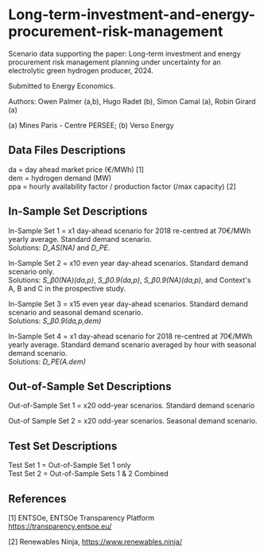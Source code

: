 # Long-term-investment-and-energy-procurement-risk-management

Scenario data supporting the paper: Long-term investment and energy procurement risk management planning under uncertainty for an electrolytic green hydrogen producer, 2024.

Submitted to Energy Economics.

Authors: Owen Palmer (a,b), Hugo Radet (b), Simon Camal (a), Robin Girard (a)

(a) Mines Paris - Centre PERSEE; 
(b) Verso Energy

## Data Files Descriptions 
da = day ahead market price (€/MWh) [1]<br />
dem = hydrogen demand (MW)<br />
ppa = hourly availability factor / production factor (/max capacity) [2]

## In-Sample Set Descriptions 
In-Sample Set 1 = x1 day-ahead scenario for 2018 re-centred at 70€/MWh yearly average. Standard demand scenario. <br />
Solutions: *D_AS(NA)* and *D_PE*.

In-Sample Set 2 = x10 even year day-ahead scenarios. Standard demand scenario only.<br />
Solutions: *S_*$\beta$*0(NA)(da,p)*, *S_*$\beta$*0.9(da,p)*, *S_*$\beta$*0.9(NA)(da,p)*, and Context's A, B and C in the prospective study.

In-Sample Set 3 = x15 even year day-ahead scenarios. Standard demand scenario and seasonal demand scenario.<br />
Solutions: *S_*$\beta$*0.9(da,p,dem)*

In-Sample Set 4 = x1 day-ahead scenario for 2018 re-centred at 70€/MWh yearly average. Standard demand scenario averaged by hour with seasonal demand scenario.<br />
Solutions: *D_PE(A.dem)*

## Out-of-Sample Set Descriptions
Out-of-Sample Set 1 = x20 odd-year scenarios. Standard demand scenario

Out-of Sample Set 2 = x20 odd-year scenarios. Seasonal demand scenario.

## Test Set Descriptions
Test Set 1 = Out-of-Sample Set 1 only<br />
Test Set 2 = Out-of-Sample Sets 1 & 2 Combined

## References 
[1] ENTSOe, ENTSOe Transparency Platform https://transparency.entsoe.eu/ 

[2] Renewables Ninja, https://www.renewables.ninja/ 
